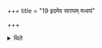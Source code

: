 +++
title = "19 इदमेव सारघम् मध्वयं"

+++

<details><summary>थिते</summary>

19. According to Āśmarathya they should sing idameva sāragham.... 
</details>
